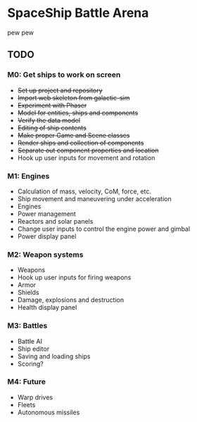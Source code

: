# SpaceShip Battle Arena
pew pew

## TODO
### M0: Get ships to work on screen
* ~~Set up project and repository~~
* ~~Import web skeleton from galactic-sim~~
* ~~Experiment with Phaser~~
* ~~Model for entities, ships and components~~
* ~~Verify the data model~~
* ~~Editing of ship contents~~
* ~~Make proper Game and Scene classes~~
* ~~Render ships and collection of components~~
* ~~Separate out component properties and location~~
* Hook up user inputs for movement and rotation

### M1: Engines
* Calculation of mass, velocity, CoM, force, etc.
* Ship movement and maneuvering under acceleration
* Engines
* Power management
* Reactors and solar panels
* Change user inputs to control the engine power and gimbal
* Power display panel

### M2: Weapon systems
* Weapons
* Hook up user inputs for firing weapons
* Armor
* Shields
* Damage, explosions and destruction
* Health display panel

### M3: Battles
* Battle AI
* Ship editor
* Saving and loading ships
* Scoring?

### M4: Future
* Warp drives
* Fleets
* Autonomous missiles
